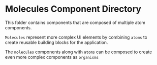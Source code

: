 # Molecules Component Directory

This folder contains components that are composed of multiple atom components.

`Molecules` represent more complex UI elements by combining `atoms` to create reusable building blocks for the application.

The `molecules` components along with `atoms` can be composed to create even more complex components as `organisms`
